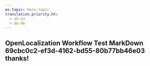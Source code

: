 ```yaml
---
ms.topic: hero-topic
translation.priority.ht: 
  - zh-cn
  - de-de
---
```

## OpenLocalization Workflow Test MarkDown 69cbc0c2-ef3d-4162-bd55-80b77bb46e03 thanks!
